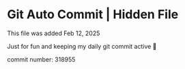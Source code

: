 # Git Auto Commit | Hidden File

This file was added Feb 12, 2025

Just for fun and keeping my daily git commit active 🤪

commit number: 318955
